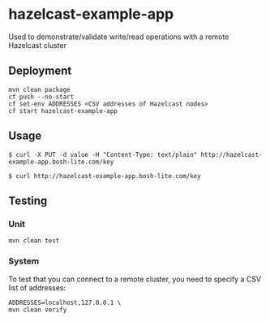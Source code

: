 # hazelcast-example-app

Used to demonstrate/validate write/read operations with a remote Hazelcast cluster

## Deployment

```
mvn clean package
cf push --no-start
cf set-env ADDRESSES <CSV addresses of Hazelcast nodes>
cf start hazelcast-example-app
```

## Usage

`$ curl -X PUT -d value -H "Content-Type: text/plain" http://hazelcast-example-app.bosh-lite.com/key`

`$ curl http://hazelcast-example-app.bosh-lite.com/key`

## Testing

### Unit

`mvn clean test`

### System

To test that you can connect to a remote cluster, you need to specify a CSV list of addresses:

```
ADDRESSES=localhost,127.0.0.1 \
mvn clean verify
```